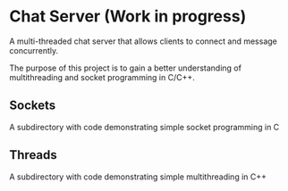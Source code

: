 # Chat Server (Work in progress)

A multi-threaded chat server that allows clients to connect and message concurrently.

The purpose of this project is to gain a better understanding of multithreading and socket programming in C/C++.

## Sockets

A subdirectory with code demonstrating simple socket programming in C

## Threads

A subdirectory with code demonstrating simple multithreading in C++
